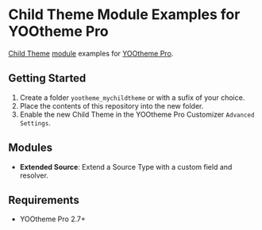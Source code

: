 # Child Theme Module Examples for YOOtheme Pro

[Child Theme](https://yootheme.com/support/yootheme-pro/joomla/developers-child-themes#advanced-customizations) [module](https://yootheme.com/support/yootheme-pro/joomla/developers-modules) examples for [YOOtheme Pro](https://yootheme.com/page-builder).

## Getting Started

1. Create a folder `yootheme_mychildtheme` or with a sufix of your choice.
1. Place the contents of this repository into the new folder.
1. Enable the new Child Theme in the YOOtheme Pro Customizer `Advanced Settings`.

## Modules

- **Extended Source**: Extend a Source Type with a custom field and resolver.

## Requirements

- YOOtheme Pro 2.7+